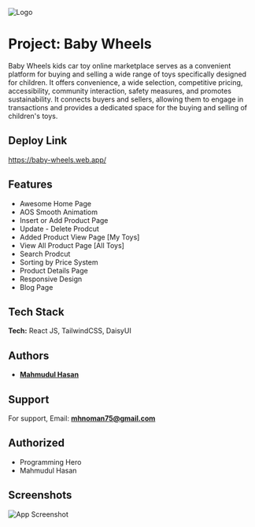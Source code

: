 ![Logo](https://i.ibb.co/FXw9YGG/bbblogo-removebg-preview.png)

# Project: **Baby Wheels**

Baby Wheels kids car toy online marketplace serves as a convenient platform for buying and selling a wide range of toys specifically designed for children. It offers convenience, a wide selection, competitive pricing, accessibility, community interaction, safety measures, and promotes sustainability. It connects buyers and sellers, allowing them to engage in transactions and provides a dedicated space for the buying and selling of children's toys.

## Deploy Link
https://baby-wheels.web.app/

## Features

- Awesome Home Page
- AOS Smooth Animatiom
- Insert or Add Product Page
- Update - Delete Prodcut 
- Added Product View Page [My Toys]
- View All Product Page [All Toys]
- Search Prodcut
- Sorting by Price System
- Product Details Page
- Responsive Design
- Blog Page


## Tech Stack

**Tech:** React JS, TailwindCSS, DaisyUI


## Authors

- [**Mahmudul Hasan**](https://github.com/mahmudul-noman)


## Support

For support, Email: **mhnoman75@gmail.com**
## Authorized
- Programming Hero
- Mahmudul Hasan


## Screenshots

![App Screenshot](https://i.ibb.co/Yh3RvJs/PHero-Home.png)

